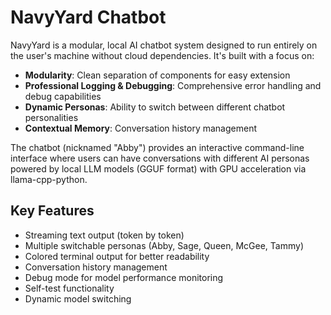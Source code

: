 # NavyYard Chatbot

NavyYard is a modular, local AI chatbot system designed to run entirely on the user's machine without cloud dependencies. It's built with a focus on:

- **Modularity**: Clean separation of components for easy extension
- **Professional Logging & Debugging**: Comprehensive error handling and debug capabilities
- **Dynamic Personas**: Ability to switch between different chatbot personalities
- **Contextual Memory**: Conversation history management

The chatbot (nicknamed "Abby") provides an interactive command-line interface where users can have conversations with different AI personas powered by local LLM models (GGUF format) with GPU acceleration via llama-cpp-python.

## Key Features

- Streaming text output (token by token)
- Multiple switchable personas (Abby, Sage, Queen, McGee, Tammy)
- Colored terminal output for better readability
- Conversation history management
- Debug mode for model performance monitoring
- Self-test functionality
- Dynamic model switching